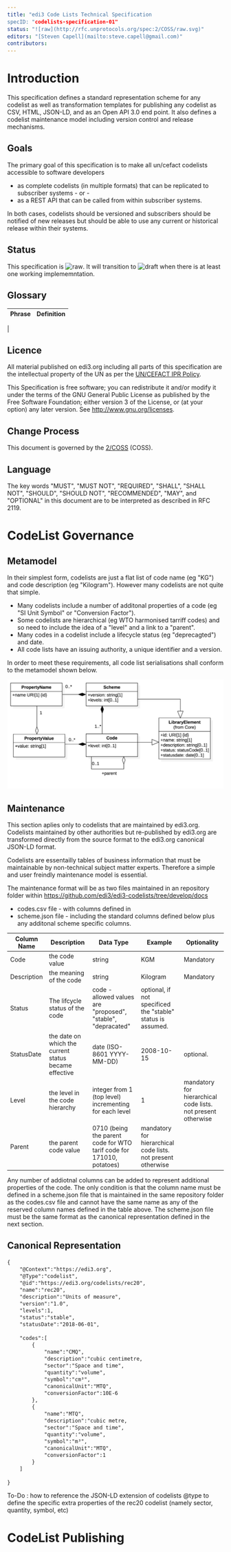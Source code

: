 ```yaml
---
title: "edi3 Code Lists Technical Specification 
specID: "codelists-specification-01"
status: "![raw](http://rfc.unprotocols.org/spec:2/COSS/raw.svg)"
editors: "[Steven Capell](mailto:steve.capell@gmail.com)"
contributors: 
---
```



# Introduction

This specification defines a standard representation scheme for any codelist as well as transformation templates for publishing any codelist as CSV, HTML, JSON-LD, and as an Open API 3.0 end point.  It also defines a codelist maintenance model including version control and release mechanisms.


## Goals

The primary goal of this specification is to make all un/cefact codelists accessible to software developers 

* as complete codelists (in multiple formats) that can be replicated to subscriber systems - or - 
* as a REST API that can be called from within subscriber systems.

In both cases, codelists should be versioned and subscribers should be notified of new releases but should be able to use any current or historical release within their systems.


## Status

This specification is ![raw](http://rfc.unprotocols.org/spec:2/COSS/raw.svg).  It will transition to ![draft](http://rfc.unprotocols.org/spec:2/COSS/draft.svg) when there is at least one working implememntation.


## Glossary

Phrase | Definition
------------ | -------------
|

 
## Licence

All material published on edi3.org including all parts of this specification are the intellectual property of the UN as per the [UN/CEFACT IPR Policy](https://www.unece.org/fileadmin/DAM/cefact/cf_plenary/plenary12/ECE_TRADE_C_CEFACT_2010_20_Rev2E_UpdatedIPRpolicy.pdf).

This Specification is free software; you can redistribute it and/or modify it under the terms of the GNU General Public License as published by the Free Software Foundation; either version 3 of the License, or (at your option) any later version. See http://www.gnu.org/licenses.
 
## Change Process

This document is governed by the [2/COSS](http://rfc.unprotocols.org/spec:2/COSS/) (COSS).

## Language

The key words "MUST", "MUST NOT", "REQUIRED", "SHALL", "SHALL NOT", "SHOULD", "SHOULD NOT", "RECOMMENDED", "MAY", and "OPTIONAL" 
in this document are to be interpreted as described in RFC 2119.


# CodeList Governance

## Metamodel

In their simplest form, codelists are just a flat list of code name (eg "KG") and code description (eg "Kilogram"). However many codelists are not quite that simple. 

* Many codelists include a number of additonal properties of a code (eg "SI Unit Symbol" or "Conversion Factor"). 
* Some codelists are hierarchical (eg WTO harmonised tarriff codes) and so need to include the idea of a "level" and a link to a "parent".
* Many codes in a codelist include a lifecycle status (eg "deprecagted") and date.
* All code lists have an issuing authority, a unique identifier and a version.

In order to meet these requirements, all code list serialisations shall conform to the metamodel shown below.

![metamodel](metamodel.png)

## Maintenance

This section aplies only to codelists that are maintained by edi3.org. Codelists maintained by other authorities but re-published by edi3.org are transformed directly from the source format to the edi3.org canonical JSON-LD format.

Codelists are essentailly tables of business information that must be maintainable by non-technical subject matter experts. Therefore a simple and user freindly maintenance model is essential. 

The maintenance format will be as two files maintained in an repository folder within https://github.com/edi3/edi3-codelists/tree/develop/docs

* codes.csv file - with columns defined in
* scheme.json file - including the standard columns defined below plus any additonal scheme specific columns.

|Column Name | Description | Data Type| Example| Optionality|
|-----|-----|------|---|--|
|Code| the code value| string| KGM | Mandatory|
|Description| the meaning of the code |string| Kilogram| Mandatory|
|Status|The lifcycle status of the code|code - allowed values are "proposed", "stable", "depracated"| optional, if not specificed the "stable" status is assumed.|
|StatusDate| the date on which the current status became effective| date (ISO-8601 YYYY-MM-DD)| 2008-10-15| optional.|
|Level| the level in the code hierarchy|integer from 1 (top level) incrementing for each level| 1 | mandatory for hierarchical code lists. not present otherwise|
|Parent| the parent code value| 0710 (being the parent code for WTO tarif code for 171010, potatoes)| mandatory for hierarchical code lists. not present otherwise|

Any number of addiotnal columns can be added to represent additional properties of the code.  The only condition is that the column name must be defined in a scheme.json file that is maintained in the same repository folder as the codes.csv file and cannot have the same name as any of the reserved column names defined in the table above.  The scheme.json file must be the same format as the canonical representation defined in the next section.

## Canonical Representation

```
{
	"@Context":"https://edi3.org",
	"@Type":"codelist",
	"@id":"https://edi3.org/codelists/rec20",
	"name":"rec20",
	"description":"Units of measure",
	"version":"1.0",
	"levels":1,
	"status":"stable",
	"statusDate":"2018-06-01",

	"codes":[
		{
			"name":"CMQ",
			"description":"cubic centimetre,
			"sector":"Space and time",
			"quantity":"volume",
			"symbol":"cm³",
			"canonicalUnit":"MTQ",
			"conversionFactor":10E-6
		},
		{
			"name":"MTQ",
			"description":"cubic metre,
			"sector":"Space and time",
			"quantity":"volume",
			"symbol":"m³",
			"canonicalUnit":"MTQ",
			"conversionFactor":1
		}
	]
 
}
 ```

 To-Do : how to reference the JSON-LD extension of codelists @type to define the specific extra properties of the rec20 codelist (namely sector, quantity, symbol, etc)


# CodeList Publishing





